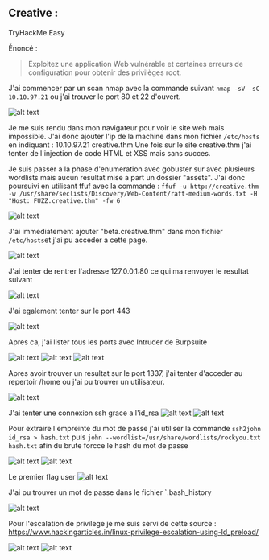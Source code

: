 ## Creative :

TryHackMe Easy

Énoncé :

> Exploitez une application Web vulnérable et certaines erreurs de configuration pour obtenir des privilèges root.

J'ai commencer par un scan nmap avec la commande suivant `nmap -sV -sC 10.10.97.21` ou j'ai trouver le port 80 et 22 d'ouvert.

![alt text](image.png)

Je me suis rendu dans mon navigateur pour voir le site web mais impossible. J'ai donc ajouter l'ip de la machine dans mon fichier `/etc/hosts` en indiquant : 10.10.97.21 creative.thm
Une fois sur le site creative.thm j'ai tenter de l'injection de code HTML et XSS mais sans succes.

Je suis passer a la phase d'enumeration avec gobuster sur avec plusieurs wordlists mais aucun resultat mise a part un dossier "assets". J'ai donc poursuivi en utilisant ffuf avec la commande : `ffuf -u http://creative.thm -w /usr/share/seclists/Discovery/Web-Content/raft-medium-words.txt -H "Host: FUZZ.creative.thm" -fw 6`

![alt text](image-1.png)

J'ai immediatement ajouter "beta.creative.thm" dans mon fichier `/etc/hosts`et j'ai pu acceder a cette page.

![alt text](image-2.png)

J'ai tenter de rentrer l'adresse 127.0.0.1:80 ce qui ma renvoyer le resultat suivant

![alt text](image-3.png)

J'ai egalement tenter sur le port 443

![alt text](image-4.png)

Apres ca, j'ai lister tous les ports avec Intruder de Burpsuite

![alt text](image-5.png)
![alt text](image-6.png)
![alt text](image-7.png)

Apres avoir trouver un resultat sur le port 1337, j'ai tenter d'acceder au repertoir /home ou j'ai pu trouver un utilisateur.

![alt text](image-8.png)

J'ai tenter une connexion ssh grace a l'id_rsa
![alt text](image-9.png)
![alt text](image-10.png)

Pour extraire l'empreinte du mot de passe j'ai utiliser la commande `ssh2john id_rsa > hash.txt` puis `john --wordlist=/usr/share/wordlists/rockyou.txt hash.txt` afin du brute forcce le hash du mot de passe

![alt text](image-11.png)
![alt text](image-12.png)

Le premier flag user
![alt text](image-13.png)

J'ai pu trouver un mot de passe dans le fichier `.bash_history

![alt text](image-14.png)

Pour l'escalation de privilege je me suis servi de cette source : https://www.hackingarticles.in/linux-privilege-escalation-using-ld_preload/

![alt text](image-15.png)
![alt text](image-16.png)
